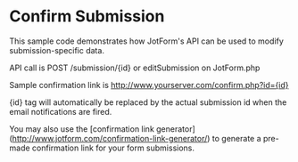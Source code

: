 Confirm Submission
================================

This sample code demonstrates how JotForm's API can be used to modify submission-specific data. 

API call is POST /submission/{id} or editSubmission on JotForm.php

Sample confirmation link is http://www.yourserver.com/confirm.php?id={id} 

{id} tag will automatically be replaced by the actual submission id when the email notifications are fired.

You may also use the [confirmation link generator] (http://www.jotform.com/confirmation-link-generator/) to generate a pre-made confirmation link for your form submissions.